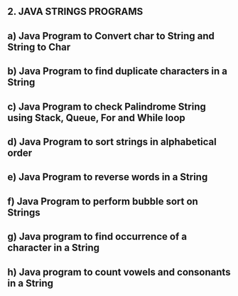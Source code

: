 ## 2.	JAVA STRINGS PROGRAMS

## a)	Java Program to Convert char to String and String to Char
## b)	Java Program to find duplicate characters in a String
## c)	Java Program to check Palindrome String using Stack, Queue, For and While loop
## d)	Java Program to sort strings in alphabetical order
## e)	Java Program to reverse words in a String
## f)	Java Program to perform bubble sort on Strings
## g)	Java program to find occurrence of a character in a String
## h)	Java program to count vowels and consonants in a String

